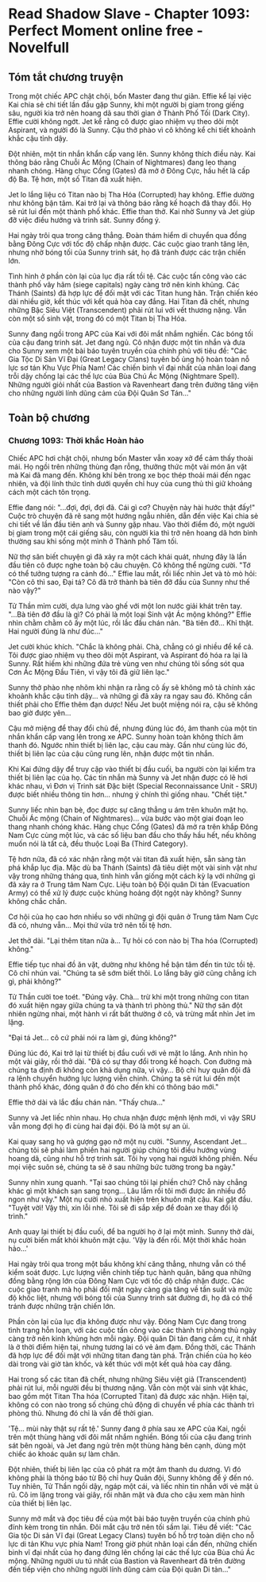 # Read Shadow Slave - Chapter 1093: Perfect Moment online free - Novelfull

## Tóm tắt chương truyện

Trong một chiếc APC chật chội, bốn Master đang thư giãn. Effie kể lại việc Kai chia sẻ chi tiết lần đầu gặp Sunny, khi một người bị giam trong giếng sâu, người kia trở nên hoang dã sau thời gian ở Thành Phố Tối (Dark City). Effie cười không ngớt. Jet kể rằng cô được giao nhiệm vụ theo dõi một Aspirant, và người đó là Sunny. Cậu thở phào vì cô không kể chi tiết khoảnh khắc cậu tỉnh dậy.

Đột nhiên, một tin nhắn khẩn cấp vang lên. Sunny không thích điều này. Kai thông báo rằng Chuỗi Ác Mộng (Chain of Nightmares) đang leo thang nhanh chóng. Hàng chục Cổng (Gates) đã mở ở Đông Cực, hầu hết là cấp độ Ba. Tệ hơn, một số Titan đã xuất hiện.

Jet lo lắng liệu có Titan nào bị Tha Hóa (Corrupted) hay không. Effie dường như không bận tâm. Kai trở lại và thông báo rằng kế hoạch đã thay đổi. Họ sẽ rút lui đến một thành phố khác. Effie than thở. Kai nhờ Sunny và Jet giúp đỡ việc điều hướng và trinh sát. Sunny đồng ý.

Hai ngày trôi qua trong căng thẳng. Đoàn thám hiểm di chuyển qua đồng bằng Đông Cực với tốc độ chấp nhận được. Các cuộc giao tranh tăng lên, nhưng nhờ bóng tối của Sunny trinh sát, họ đã tránh được các trận chiến lớn.

Tình hình ở phần còn lại của lục địa rất tồi tệ. Các cuộc tấn công vào các thành phố vây hãm (siege capitals) ngày càng trở nên kinh khủng. Các Thánh (Saints) đã hợp lực để đối mặt với các Titan hung hãn. Trận chiến kéo dài nhiều giờ, kết thúc với kết quả hòa cay đắng. Hai Titan đã chết, nhưng những Bậc Siêu Việt (Transcendent) phải rút lui với vết thương nặng. Vẫn còn một số sinh vật, trong đó có một Titan bị Tha Hóa.

Sunny đang ngồi trong APC của Kai với đôi mắt nhắm nghiền. Các bóng tối của cậu đang trinh sát. Jet đang ngủ. Cô nhận được một tin nhắn và đưa cho Sunny xem một bài báo tuyên truyền của chính phủ với tiêu đề: "Các Gia Tộc Di Sản Vĩ Đại (Great Legacy Clans) tuyên bố ủng hộ hoàn toàn nỗ lực sơ tán Khu Vực Phía Nam! Các chiến binh vĩ đại nhất của nhân loại đang trỗi dậy chống lại các thế lực của Bùa Chú Ác Mộng (Nightmare Spell). Những người giỏi nhất của Bastion và Ravenheart đang trên đường tăng viện cho những người lính dũng cảm của Đội Quân Sơ Tán..."

## Toàn bộ chương

### Chương 1093: Thời khắc Hoàn hảo

Chiếc APC hơi chật chội, nhưng bốn Master vẫn xoay xở để cảm thấy thoải mái. Họ ngồi trên những thùng đạn rỗng, thưởng thức một vài món ăn vặt mà Kai đã mang đến. Không khí bên trong xe bọc thép thoải mái đến ngạc nhiên, và đội lính thức tỉnh dưới quyền chỉ huy của cung thủ thì giữ khoảng cách một cách tôn trọng.

Effie đang nói: "...đợi, đợi, đợi đã. Cái gì cơ? Chuyện này hài hước thật đấy!" Cuộc trò chuyện đã rẽ sang một hướng ngẫu nhiên, dẫn đến việc Kai chia sẻ chi tiết về lần đầu tiên anh và Sunny gặp nhau. Vào thời điểm đó, một người bị giam trong một cái giếng sâu, còn người kia thì trở nên hoang dã hơn bình thường sau khi sống một mình ở Thành phố Tăm tối.

Nữ thợ săn biết chuyện gì đã xảy ra một cách khái quát, nhưng đây là lần đầu tiên cô được nghe toàn bộ câu chuyện. Cô không thể ngừng cười. "Tớ có thể tưởng tượng ra cảnh đó..." Effie lau mắt, rồi liếc nhìn Jet và tò mò hỏi: "Còn cô thì sao, Đại tá? Cô đã trở thành bà tiên đỡ đầu của Sunny như thế nào vậy?"

Tử Thần mỉm cười, dựa lưng vào ghế với một lon nước giải khát trên tay. "...Bà tiên đỡ đầu là gì? Có phải là một loại Sinh vật Ác mộng không?" Effie nhìn chằm chằm cô ấy một lúc, rồi lắc đầu chán nản. "Bà tiên đỡ... Khỉ thật. Hai người đúng là như đúc..."

Jet cười khúc khích. "Chắc là không phải. Chà, chẳng có gì nhiều để kể cả. Tôi được giao nhiệm vụ theo dõi một Aspirant, và Aspirant đó hóa ra lại là Sunny. Rất hiếm khi những đứa trẻ vùng ven như chúng tôi sống sót qua Cơn Ác Mộng Đầu Tiên, vì vậy tôi đã giữ liên lạc."

Sunny thở phào nhẹ nhõm khi nhận ra rằng cô ấy sẽ không mô tả chính xác khoảnh khắc cậu tỉnh dậy... và những gì đã xảy ra ngay sau đó. Không cần thiết phải cho Effie thêm đạn dược! Nếu Jet buột miệng nói ra, cậu sẽ không bao giờ được yên...

Cậu mở miệng để thay đổi chủ đề, nhưng đúng lúc đó, âm thanh của một tin nhắn khẩn cấp vang lên trong xe APC. Sunny hoàn toàn không thích âm thanh đó. Ngước nhìn thiết bị liên lạc, cậu cau mày. Gần như cùng lúc đó, thiết bị liên lạc của cậu cũng rung lên, nhận được một tin nhắn.

Khi Kai đứng dậy để truy cập vào thiết bị đầu cuối, ba người còn lại kiểm tra thiết bị liên lạc của họ. Các tin nhắn mà Sunny và Jet nhận được có lẽ hơi khác nhau, vì Đơn vị Trinh sát Đặc biệt (Special Reconnaissance Unit - SRU) được biết nhiều thông tin hơn... nhưng ý chính thì giống nhau. "Chết tiệt."

Sunny liếc nhìn bạn bè, đọc được sự căng thẳng u ám trên khuôn mặt họ. Chuỗi Ác mộng (Chain of Nightmares)... vừa bước vào một giai đoạn leo thang nhanh chóng khác. Hàng chục Cổng (Gates) đã mở ra trên khắp Đông Nam Cực cùng một lúc, và các số liệu ban đầu cho thấy hầu hết, nếu không muốn nói là tất cả, đều thuộc Loại Ba (Third Category).

Tệ hơn nữa, đã có xác nhận rằng một vài titan đã xuất hiện, sẵn sàng tàn phá khắp lục địa. Mặc dù ba Thánh (Saints) đã tiêu diệt một vài sinh vật như vậy trong những tháng qua, tình hình vẫn giống một cách kỳ lạ với những gì đã xảy ra ở Trung tâm Nam Cực. Liệu toàn bộ Đội quân Di tản (Evacuation Army) có thể xử lý được cuộc khủng hoảng đột ngột này không? Sunny không chắc chắn.

Cơ hội của họ cao hơn nhiều so với những gì đội quân ở Trung tâm Nam Cực đã có, nhưng vẫn... Mọi thứ vừa trở nên tồi tệ hơn.

Jet thở dài. "Lại thêm titan nữa à... Tự hỏi có con nào bị Tha hóa (Corrupted) không."

Effie tiếp tục nhai đồ ăn vặt, dường như không hề bận tâm đến tin tức tồi tệ. Cô chỉ nhún vai. "Chúng ta sẽ sớm biết thôi. Lo lắng bây giờ cũng chẳng ích gì, phải không?"

Tử Thần cười toe toét. "Đúng vậy. Chà... trừ khi một trong những con titan đó xuất hiện ngay giữa chúng ta và thành trì phòng thủ." Nữ thợ săn đột nhiên ngừng nhai, một hành vi rất bất thường ở cô, và trừng mắt nhìn Jet im lặng.

"Đại tá Jet... cô cứ phải nói ra làm gì, đúng không?"

Đúng lúc đó, Kai trở lại từ thiết bị đầu cuối với vẻ mặt lo lắng. Anh nhìn họ một vài giây, rồi thở dài. "Đã có sự thay đổi trong kế hoạch. Con đường mà chúng ta định đi không còn khả dụng nữa, vì vậy... Bộ chỉ huy quân đội đã ra lệnh chuyển hướng lực lượng viễn chinh. Chúng ta sẽ rút lui đến một thành phố khác, đóng quân ở đó cho đến khi có thông báo mới."

Effie thở dài và lắc đầu chán nản. "Thấy chưa..."

Sunny và Jet liếc nhìn nhau. Họ chưa nhận được mệnh lệnh mới, vì vậy SRU vẫn mong đợi họ đi cùng hai đại đội. Đó là một sự an ủi.

Kai quay sang họ và gượng gạo nở một nụ cười. "Sunny, Ascendant Jet... chúng tôi sẽ phải làm phiền hai người giúp chúng tôi điều hướng vùng hoang dã, cũng như hỗ trợ trinh sát. Tôi hy vọng hai người không phiền. Nếu mọi việc suôn sẻ, chúng ta sẽ ở sau những bức tường trong ba ngày."

Sunny nhìn xung quanh. "Tại sao chúng tôi lại phiền chứ? Chỗ này chẳng khác gì một khách sạn sang trọng... Lâu lắm rồi tôi mới được ăn nhiều đồ ngon như vậy." Một nụ cười nhỏ xuất hiện trên khuôn mặt cậu. Kai gật đầu. "Tuyệt vời! Vậy thì, xin lỗi nhé. Tôi sẽ đi sắp xếp để đoàn xe thay đổi lộ trình."

Anh quay lại thiết bị đầu cuối, để ba người họ ở lại một mình. Sunny thở dài, nụ cười biến mất khỏi khuôn mặt cậu. 'Vậy là đến rồi. Một thời khắc hoàn hảo...'

Hai ngày trôi qua trong một bầu không khí căng thẳng, nhưng vẫn có thể kiểm soát được. Lực lượng viễn chinh tiếp tục hành quân, băng qua những đồng bằng rộng lớn của Đông Nam Cực với tốc độ chấp nhận được. Các cuộc giao tranh mà họ phải đối mặt ngày càng gia tăng về tần suất và mức độ khốc liệt, nhưng với bóng tối của Sunny trinh sát đường đi, họ đã có thể tránh được những trận chiến lớn.

Phần còn lại của lục địa không được như vậy. Đông Nam Cực đang trong tình trạng hỗn loạn, với các cuộc tấn công vào các thành trì phòng thủ ngày càng trở nên kinh khủng hơn mỗi ngày. Đội quân Di tản đang cầm cự, ít nhất là ở thời điểm hiện tại, nhưng tương lai có vẻ ảm đạm. Đồng thời, các Thánh đã hợp lực để đối mặt với những titan đang tàn phá. Trận chiến của họ kéo dài trong vài giờ tàn khốc, và kết thúc với một kết quả hòa cay đắng.

Hai trong số các titan đã chết, nhưng những Siêu việt giả (Transcendent) phải rút lui, mỗi người đều bị thương nặng. Vẫn còn một vài sinh vật khác, bao gồm một Titan Tha hóa (Corrupted Titan) đã được xác nhận. Hiện tại, không có con nào trong số chúng chủ động di chuyển về phía các thành trì phòng thủ. Nhưng đó chỉ là vấn đề thời gian.

'Tệ... mùi này thật sự rất tệ.' Sunny đang ở phía sau xe APC của Kai, ngồi trên một thùng hàng với đôi mắt nhắm nghiền. Bóng tối của cậu đang trinh sát bên ngoài, và Jet đang ngủ trên một thùng hàng bên cạnh, dùng một chiếc áo khoác quân sự làm chăn.

Đột nhiên, thiết bị liên lạc của cô phát ra một âm thanh du dương. Vì đó không phải là thông báo từ Bộ chỉ huy Quân đội, Sunny không để ý đến nó. Tuy nhiên, Tử Thần ngồi dậy, ngáp một cái, và liếc nhìn tin nhắn với vẻ mặt ủ rũ. Cô im lặng trong vài giây, rồi nhăn mặt và đưa cho cậu xem màn hình của thiết bị liên lạc.

Sunny mở mắt và đọc tiêu đề của một bài báo tuyên truyền của chính phủ đính kèm trong tin nhắn. Đôi mắt cậu trở nên tối sầm lại. Tiêu đề viết: "Các Gia tộc Di sản Vĩ đại (Great Legacy Clans) tuyên bố hỗ trợ toàn diện cho nỗ lực di tản Khu vực phía Nam! Trong giờ phút nhân loại cần đến, những chiến binh vĩ đại nhất của họ đang đứng lên chống lại các thế lực của Bùa chú Ác mộng. Những người ưu tú nhất của Bastion và Ravenheart đã trên đường đến tiếp viện cho những người lính dũng cảm của Đội quân Di tản..."